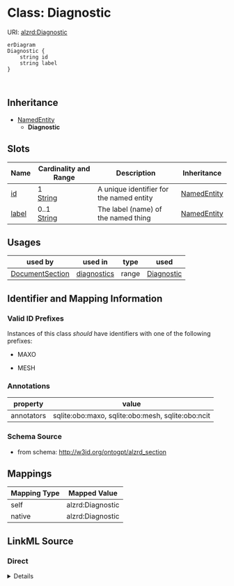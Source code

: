 

# Class: Diagnostic



URI: [alzrd:Diagnostic](http://w3id.org/ontogpt/alzrd_sectionDiagnostic)



```mermaid
erDiagram
Diagnostic {
    string id  
    string label  
}



```




## Inheritance
* [NamedEntity](NamedEntity.md)
    * **Diagnostic**



## Slots

| Name | Cardinality and Range | Description | Inheritance |
| ---  | --- | --- | --- |
| [id](id.md) | 1 <br/> [String](String.md) | A unique identifier for the named entity | [NamedEntity](NamedEntity.md) |
| [label](label.md) | 0..1 <br/> [String](String.md) | The label (name) of the named thing | [NamedEntity](NamedEntity.md) |





## Usages

| used by | used in | type | used |
| ---  | --- | --- | --- |
| [DocumentSection](DocumentSection.md) | [diagnostics](diagnostics.md) | range | [Diagnostic](Diagnostic.md) |






## Identifier and Mapping Information


### Valid ID Prefixes

Instances of this class *should* have identifiers with one of the following prefixes:

* MAXO

* MESH






### Annotations

| property | value |
| --- | --- |
| annotators | sqlite:obo:maxo, sqlite:obo:mesh, sqlite:obo:ncit || prompt | The name of a diagnostic procedure or test. Examples are MRI, PET scan, lumbar puncture, blood test, biopsy. |



### Schema Source


* from schema: http://w3id.org/ontogpt/alzrd_section




## Mappings

| Mapping Type | Mapped Value |
| ---  | ---  |
| self | alzrd:Diagnostic |
| native | alzrd:Diagnostic |







## LinkML Source

<!-- TODO: investigate https://stackoverflow.com/questions/37606292/how-to-create-tabbed-code-blocks-in-mkdocs-or-sphinx -->

### Direct

<details>
```yaml
name: Diagnostic
id_prefixes:
- MAXO
- MESH
annotations:
  annotators:
    tag: annotators
    value: sqlite:obo:maxo, sqlite:obo:mesh, sqlite:obo:ncit
  prompt:
    tag: prompt
    value: The name of a diagnostic procedure or test. Examples are MRI, PET scan,
      lumbar puncture, blood test, biopsy.
from_schema: http://w3id.org/ontogpt/alzrd_section
is_a: NamedEntity

```
</details>

### Induced

<details>
```yaml
name: Diagnostic
id_prefixes:
- MAXO
- MESH
annotations:
  annotators:
    tag: annotators
    value: sqlite:obo:maxo, sqlite:obo:mesh, sqlite:obo:ncit
  prompt:
    tag: prompt
    value: The name of a diagnostic procedure or test. Examples are MRI, PET scan,
      lumbar puncture, blood test, biopsy.
from_schema: http://w3id.org/ontogpt/alzrd_section
is_a: NamedEntity
attributes:
  id:
    name: id
    annotations:
      prompt.skip:
        tag: prompt.skip
        value: 'true'
    description: A unique identifier for the named entity
    comments:
    - this is populated during the grounding and normalization step
    from_schema: http://w3id.org/ontogpt/alzrd_section
    rank: 1000
    identifier: true
    alias: id
    owner: Diagnostic
    domain_of:
    - NamedEntity
    - Publication
    range: string
    required: true
  label:
    name: label
    annotations:
      owl:
        tag: owl
        value: AnnotationProperty, AnnotationAssertion
    description: The label (name) of the named thing
    from_schema: http://w3id.org/ontogpt/alzrd_section
    aliases:
    - name
    rank: 1000
    slot_uri: rdfs:label
    alias: label
    owner: Diagnostic
    domain_of:
    - NamedEntity
    range: string

```
</details>